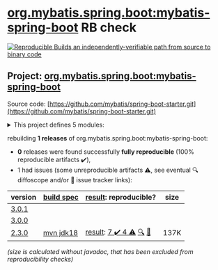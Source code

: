 [org.mybatis.spring.boot:mybatis-spring-boot](https://search.maven.org/artifact/org.mybatis.spring.boot/mybatis-spring-boot/) RB check
=======

[![Reproducible Builds](https://reproducible-builds.org/images/logos/rb.svg) an independently-verifiable path from source to binary code](https://reproducible-builds.org/)

## Project: [org.mybatis.spring.boot:mybatis-spring-boot](https://search.maven.org/artifact/org.mybatis.spring.boot/mybatis-spring-boot/)

Source code: [https://github.com/mybatis/spring-boot-starter.git](https://github.com/mybatis/spring-boot-starter.git)

<details><summary>This project defines 5 modules:</summary>

* [org.mybatis.spring.boot:mybatis-spring-boot](https://search.maven.org/artifact/org.mybatis.spring.boot/mybatis-spring-boot/)
* [org.mybatis.spring.boot:mybatis-spring-boot-autoconfigure](https://search.maven.org/artifact/org.mybatis.spring.boot/mybatis-spring-boot-autoconfigure/)
* [org.mybatis.spring.boot:mybatis-spring-boot-starter](https://search.maven.org/artifact/org.mybatis.spring.boot/mybatis-spring-boot-starter/)
* [org.mybatis.spring.boot:mybatis-spring-boot-starter-test](https://search.maven.org/artifact/org.mybatis.spring.boot/mybatis-spring-boot-starter-test/)
* [org.mybatis.spring.boot:mybatis-spring-boot-test-autoconfigure](https://search.maven.org/artifact/org.mybatis.spring.boot/mybatis-spring-boot-test-autoconfigure/)
</details>

rebuilding **1 releases** of org.mybatis.spring.boot:mybatis-spring-boot:
- **0** releases were found successfully **fully reproducible** (100% reproducible artifacts :heavy_check_mark:),
- 1 had issues (some unreproducible artifacts :warning:, see eventual :mag: diffoscope and/or :memo: issue tracker links):

| version | [build spec](/BUILDSPEC.md) | [result](https://reproducible-builds.org/docs/jvm/): reproducible? | size |
| -- | --------- | ------ | -- |
| [3.0.1](https://search.maven.org/artifact/org.mybatis.spring.boot/mybatis-spring-boot/3.0.1/pom) | | | |
| [3.0.0](https://search.maven.org/artifact/org.mybatis.spring.boot/mybatis-spring-boot/3.0.0/pom) | | | |
| [2.3.0](https://search.maven.org/artifact/org.mybatis.spring.boot/mybatis-spring-boot/2.3.0/pom) | [mvn jdk18](mybatis-spring-boot-2.3.0.buildspec) | [result](mybatis-spring-boot-2.3.0.buildinfo): [7 :heavy_check_mark:  4 :warning:](mybatis-spring-boot-2.3.0.buildcompare) [:mag:](mybatis-spring-boot-2.3.0.diffoscope) [:memo:](https://github.com/mybatis/spring-boot-starter/pull/759) | 137K |

<i>(size is calculated without javadoc, that has been excluded from reproducibility checks)</i>
